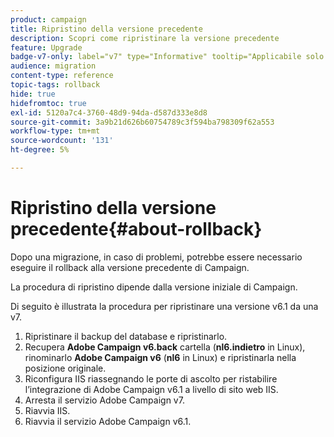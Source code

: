 ```yaml
---
product: campaign
title: Ripristino della versione precedente
description: Scopri come ripristinare la versione precedente
feature: Upgrade
badge-v7-only: label="v7" type="Informative" tooltip="Applicabile solo a Campaign Classic v7"
audience: migration
content-type: reference
topic-tags: rollback
hide: true
hidefromtoc: true
exl-id: 5120a7c4-3760-48d9-94da-d587d333e8d8
source-git-commit: 3a9b21d626b60754789c3f594ba798309f62a553
workflow-type: tm+mt
source-wordcount: '131'
ht-degree: 5%

---
```


# Ripristino della versione precedente{#about-rollback}



Dopo una migrazione, in caso di problemi, potrebbe essere necessario eseguire il rollback alla versione precedente di Campaign.

La procedura di ripristino dipende dalla versione iniziale di Campaign.

Di seguito è illustrata la procedura per ripristinare una versione v6.1 da una v7.

1. Ripristinare il backup del database e ripristinarlo.
1. Recupera **Adobe Campaign v6.back** cartella (**nl6.indietro** in Linux), rinominarlo **Adobe Campaign v6** (**nl6** in Linux) e ripristinarla nella posizione originale.
1. Riconfigura IIS riassegnando le porte di ascolto per ristabilire l’integrazione di Adobe Campaign v6.1 a livello di sito web IIS.
1. Arresta il servizio Adobe Campaign v7.
1. Riavvia IIS.
1. Riavvia il servizio Adobe Campaign v6.1.

<!--
	
## Restore to Campaign v6.02

Here is the procedure to restore a v6.02 from a v7.

1. Recover the backup of the database and restore it.
1. Recover the **Neolane v6.back** folder (**nl6.back** in Linux), rename it to **Neolane v6** (**nl6** in Linux) and restore it to its original location.
1. Re-configure IIS by re-assigning the listen ports to re-establish the integration of Adobe Campaign v6.02 at IIS Website level.
1. Stop the Adobe Campaign v6.1 service.
1. Re-start IIS.
1. Restart the Adobe Campaign v6.02 service.

## Restore to Campaign v5.11

Here is the procedure to restore a v5.11 from a v7.

1. Recover the backup of the database and restore it.
1. Recover the **Neolane v5.back** folder (**nl5.back** in Linux), rename it to **Neolane v5** (**nl5** in Linux) and restore it to its original location.
1. Re-configure IIS by re-assigning the listen ports to re-establish the integration of Neolane v5 at IIS Website level.
1. Stop the Adobe Campaign v7 service.
1. Re-start IIS.
1. Re-start the Adobe Campaign v5 service.

-->